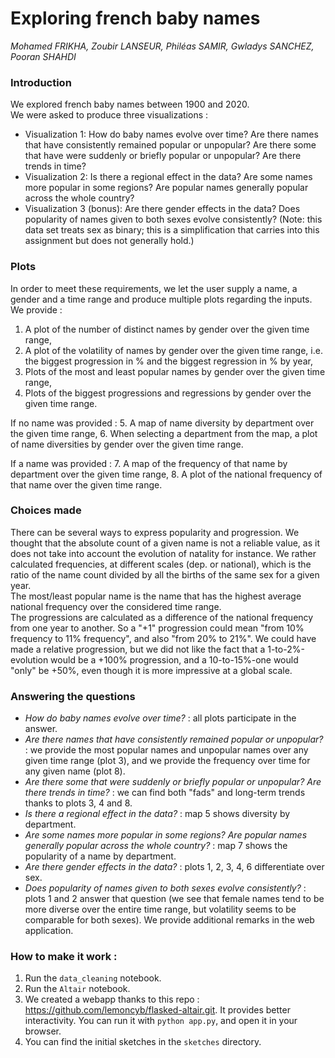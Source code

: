 # Exploring french baby names
*Mohamed FRIKHA, Zoubir LANSEUR, Philéas SAMIR, Gwladys SANCHEZ, Pooran SHAHDI*

### Introduction
We explored french baby names between 1900 and 2020.  
We were asked to produce three visualizations :
- Visualization 1: How do baby names evolve over time? Are there names that have consistently remained popular or unpopular? Are there some that have were suddenly or briefly popular or unpopular? Are there trends in time?
- Visualization 2: Is there a regional effect in the data? Are some names more popular in some regions? Are popular names generally popular across the whole country?
- Visualization 3 (bonus): Are there gender effects in the data? Does popularity of names given to both sexes evolve consistently? (Note: this data set treats sex as binary; this is a simplification that carries into this assignment but does not generally hold.)

### Plots
In order to meet these requirements, we let the user supply a name, a gender and a time range and produce multiple plots regarding the inputs. We provide :
1. A plot of the number of distinct names by gender over the given time range,
2. A plot of the volatility of names by gender over the given time range, i.e. the biggest progression in % and the biggest regression in % by year,
3. Plots of the most and least popular names by gender over the given time range, 
4. Plots of the biggest progressions and regressions by gender over the given time range.  

If no name was provided :
5. A map of name diversity by department over the given time range,
6. When selecting a department from the map, a plot of name diversities by gender over the given time range.  

If a name was provided :
7. A map of the frequency of that name by department over the given time range,
8. A plot of the national frequency of that name over the given time range.

### Choices made
There can be several ways to express popularity and progression. We thought that the absolute count of a given name is not a reliable value, as it does not take into account the evolution of natality for instance. We rather calculated frequencies, at different scales (dep. or national), which is the ratio of the name count divided by all the births of the same sex for a given year.  
The most/least popular name is the name that has the highest average national frequency over the considered time range.  
The progressions are calculated as a difference of the national frequency from one year to another. So a "+1" progression could mean "from 10% frequency to 11% frequency", and also "from 20% to 21%". We could have made a relative progression, but we did not like the fact that a 1-to-2%-evolution would be a +100% progression, and a 10-to-15%-one would "only" be +50%, even though it is more impressive at a global scale.

### Answering the questions
- *How do baby names evolve over time?* : all plots participate in the answer.
- *Are there names that have consistently remained popular or unpopular?* : we provide the most popular names and unpopular names over any given time range (plot 3), and we provide the frequency over time for any given name (plot 8).
- *Are there some that were suddenly or briefly popular or unpopular? Are there trends in time?* : we can find both "fads" and long-term trends thanks to plots 3, 4 and 8.
- *Is there a regional effect in the data?* : map 5 shows diversity by department.
- *Are some names more popular in some regions? Are popular names generally popular across the whole country?* : map 7 shows the popularity of a name by department.
- *Are there gender effects in the data?* : plots 1, 2, 3, 4, 6 differentiate over sex.
- *Does popularity of names given to both sexes evolve consistently?* : plots 1 and 2 answer that question (we see that female names tend to be more diverse over the entire time range, but volatility seems to be comparable for both sexes).
We provide additional remarks in the web application.

### How to make it work :
1. Run the `data_cleaning` notebook.
2. Run the `Altair` notebook.
3. We created a webapp thanks to this repo : https://github.com/lemoncyb/flasked-altair.git. It provides better interactivity. You can run it with `python app.py`, and open it in your browser.
4. You can find the initial sketches in the `sketches` directory.
